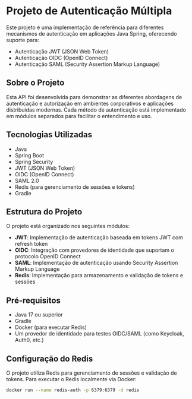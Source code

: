 # Projeto de Autenticação Múltipla

Este projeto é uma implementação de referência para diferentes mecanismos de autenticação em aplicações Java Spring, oferecendo suporte para:

- Autenticação JWT (JSON Web Token)
- Autenticação OIDC (OpenID Connect)
- Autenticação SAML (Security Assertion Markup Language)

## Sobre o Projeto

Esta API foi desenvolvida para demonstrar as diferentes abordagens de autenticação e autorização em ambientes corporativos e aplicações distribuídas modernas. Cada método de autenticação está implementado em módulos separados para facilitar o entendimento e uso.

## Tecnologias Utilizadas

- Java
- Spring Boot
- Spring Security
- JWT (JSON Web Token)
- OIDC (OpenID Connect)
- SAML 2.0
- Redis (para gerenciamento de sessões e tokens)
- Gradle

## Estrutura do Projeto

O projeto está organizado nos seguintes módulos:

- **JWT**: Implementação de autenticação baseada em tokens JWT com refresh token
- **OIDC**: Integração com provedores de identidade que suportam o protocolo OpenID Connect
- **SAML**: Implementação de autenticação usando Security Assertion Markup Language
- **Redis**: Implementação para armazenamento e validação de tokens e sessões

## Pré-requisitos

- Java 17 ou superior
- Gradle
- Docker (para executar Redis)
- Um provedor de identidade para testes OIDC/SAML (como Keycloak, Auth0, etc.)

## Configuração do Redis

O projeto utiliza Redis para gerenciamento de sessões e validação de tokens. Para executar o Redis localmente via Docker:

```bash
docker run --name redis-auth -p 6379:6379 -d redis